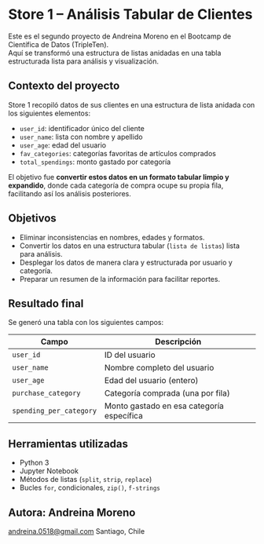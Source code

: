 # Store 1 – Análisis Tabular de Clientes

Este es el segundo proyecto de Andreina Moreno en el Bootcamp de Científica de Datos (TripleTen).  
Aquí se transformó una estructura de listas anidadas en una tabla estructurada lista para análisis y visualización.

## Contexto del proyecto

Store 1 recopiló datos de sus clientes en una estructura de lista anidada con los siguientes elementos:

- `user_id`: identificador único del cliente
- `user_name`: lista con nombre y apellido
- `user_age`: edad del usuario
- `fav_categories`: categorías favoritas de artículos comprados
- `total_spendings`: monto gastado por categoría

El objetivo fue **convertir estos datos en un formato tabular limpio y expandido**, donde cada categoría de compra ocupe su propia fila, facilitando así los análisis posteriores.

## Objetivos

- Eliminar inconsistencias en nombres, edades y formatos.
- Convertir los datos en una estructura tabular (`lista de listas`) lista para análisis.
- Desplegar los datos de manera clara y estructurada por usuario y categoría.
- Preparar un resumen de la información para facilitar reportes.

## Resultado final

Se generó una tabla con los siguientes campos:

| Campo                  | Descripción                                        |
|------------------------|----------------------------------------------------|
| `user_id`              | ID del usuario                                     |
| `user_name`            | Nombre completo del usuario                        |
| `user_age`             | Edad del usuario (entero)                          |
| `purchase_category`    | Categoría comprada (una por fila)                  |
| `spending_per_category`| Monto gastado en esa categoría específica          |

## Herramientas utilizadas

- Python 3
- Jupyter Notebook
- Métodos de listas (`split`, `strip`, `replace`)
- Bucles `for`, condicionales, `zip()`, `f-strings`

## Autora: Andreina Moreno
andreina.0518@gmail.com
Santiago, Chile